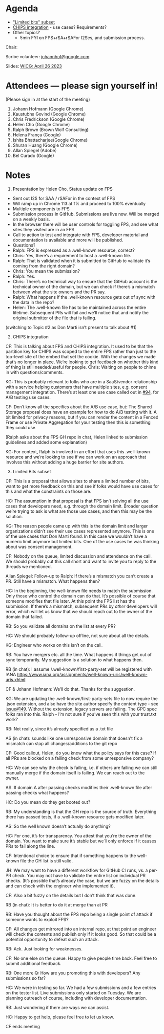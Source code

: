 # Agenda
* ["Limited bits" subset](https://github.com/WICG/first-party-sets/issues/111)
* [CHIPS integration](https://github.com/WICG/first-party-sets/issues/94) - use cases? Requirements?
* Other topics?
  * 5min FYI on FPS+rSA+rSAFor I2Ses, and submission process.


Chair: 

Scribe volunteer: johannhof@google.com

Slides: [WICG: April 26 2023](https://docs.google.com/presentation/d/1sHaKuHfaVSAmJCTu8rxf8hW9t6kgxieWVZSf_8qRE5o/edit?usp=sharing)

# Attendees — please sign yourself in! 

(Please sign in at the start of the meeting)

1. Johann Hofmann (Google Chrome)
1. Kaustubha Govind (Google Chrome)
1. Chris Fredrickson (Google Chrome)
1. Helen Cho (Google Chrome)
1. Ralph Brown (Brown Wolf Consulting)
1. Helena França (Google)
1. Ishita Bhattacharjee(Google Chrome)
1. Shuran Huang (Google Chrome)
1. Allan Spiegel (Adobe)
1. Bel Curado (Google)
 
# Notes

1. Presentation by Helen Cho, Status update on FPS

* Sent out I2S for SAA / rSAFor in the context of FPS
* Will ramp up in Chrome 113 at 1% and proceed to 100% eventually
* Multiple components to FPS
* Submission process in GitHub. Submissions are live now. Will be merged on a weekly basis.
* In the browser there will be user controls for toggling FPS, and see what sites they visited are in an FPS.
* Call to action to test and integrate with FPS, developer material and documentation is available and more will be published.
* Questions?
* Ralph: FPS is expressed as a .well-known resource, correct?
* Chris: Yes, there’s a requirement to host a .well-known file.
* Ralph: That is validated when it is submitted to GitHub to validate it’s coming from the right domain?
* Chris: You mean the submission?
* Ralph: Yes.
* Chris: There’s no technical way to ensure that the GitHub account is the technical owner of the domain, but we can check if there’s a mismatch between what the site owners and the PR say.
* Ralph: What happens if the .well-known resource gets out of sync with the data in the repo?
* Helen: The .well-known file has to be maintained across the entire lifetime. Subsequent PRs will fail and we’ll notice that and notify the original submitter of the file that is failing.

(switching to Topic #2 as Don Marti isn’t present to talk about #1)

2. CHIPS integration

CF: This is talking about FPS and CHIPS integration. It used to be that the partition key for CHIPS was scoped to the entire FPS rather than just to the top-level site of the embed that set the cookie. With the changes we made that’s no longer in place. We’re looking to get feedback on whether this kind of thing is still needed/useful for people.
Chris: Waiting on people to chime in with questions/comments.

KG: This is probably relevant to folks who are in a SaaS/vendor relationship with a service helping customers that have multiple sites, e.g. consent management integration. There’s at least one use case called out in [#94](https://github.com/WICG/first-party-sets/issues/94), for A/B testing use cases.

CF: Don’t know all the specifics about the A/B use case, but: The Shared Storage proposal does have an example for how to do A/B testing with it. A bit limited for privacy reasons, but if you can render the content in a Fenced Frame or use Private Aggregation for your testing then this is something they could use.

(Ralph asks about the FPS GH repo in chat, Helen linked to submission guidelines and added some explanation)

KG: For context, Ralph is involved in an effort that uses this .well-known resource and we’re looking to see if we can work on an approach that involves this without adding a huge barrier for site authors.

3. Limited Bits subset

CF: This is a proposal that allows sites to share a limited number of bits, want to get more feedback on this and see if folks would have use cases for this and what the constraints on those are.

HC: The assumption in that proposal is that FPS isn’t solving all the use cases that developers need, e.g. through the domain limit. Broader question we’re trying to ask is what are those use cases, and then this may be the solution.

KG: The reason people came up with this is the domain limit and larger organizations didn’t see their use cases represented anymore. This is one of the use cases that Don Marti found. In this case we wouldn’t have a numeric limit anymore but limited bits. One of the use cases he was thinking about was consent management.

CF: Nobody on the queue, limited discussion and attendance on the call. We should probably cut this call short and want to invite you to reply to the threads we mentioned.

Allan Spiegel: Follow-up to Ralph: If there’s a mismatch you can’t create a PR. Still have a mismatch. What happens then?

HC: In the beginning, the well-known file needs to match the submission. Only those who control the domain can do that. It’s possible of course that someone modifies that file later. At this point the FPS list has the submission. If there’s a mismatch, subsequent PRs by *other* developers will error, which will let us know that we should reach out to the owner of the domain that failed.

RB: So you validate all domains on the list at every PR?

HC: We should probably follow-up offline, not sure about all the details.

KG: Engineer who works on this isn’t on the call.

RB: You have mergers etc. all the time. What happens if things get out of sync temporarily. My suggestion is a solution to what happens then.

RB (in chat): I assume /.well-known/first-party-set will be registered with IANA https://www.iana.org/assignments/well-known-uris/well-known-uris.xhtml

CF & Johann Hofmann: We’ll do that. Thanks for the suggestion.

KG: We are updating the .well-known/first-party-sets file to now require the .json extension, and also have the site author specify the content type - see [issue#149](https://github.com/WICG/first-party-sets/issues/149). Without the extension, legacy servers are failing. The GPC spec folks ran into this. Ralph - I’m not sure if you’ve seen this with your trust.txt work?

RB: Not really, since it’s already specified as a .txt file

AS (in chat): sounds like one unresponsive domain that doesn't fix a mismatch can stop all changes/additions to the git repo

CF: Good callout, Helen, do you know what the policy says for this case? If all PRs are blocked on a failing check from some unresponsive company?

HC: We can see why the check is failing, i.e. if others are failing we can still manually merge if the domain itself is failing. We can reach out to the owner.

AS: If domain A after passing checks modifies their .well-known file after passing checks what happens?

HC: Do you mean do they get booted out?

RB: My understanding is that the GH repo is the source of truth. Everything there has passed tests, if a .well-known resource gets modified later.

AS: So the well known doesn’t actually do anything?

HC: For one, it’s for transparency. You attest that you’re the owner of the domain. You want to make sure it’s stable but we’ll only enforce if it causes PRs to fail along the line.

CF: Intentional choice to ensure that if something happens to the well-known file the GH list is still valid.

JH: We may want to have a different workflow for GitHub CI runs, vs. a per-PR check. You may not have to validate the entire list on individual PR checks. (It’s possible that’s already the case, but we are fuzzy on the details and can check with the engineer who implemented it).

CF: Also a bit fuzzy on the details but I don’t think that was done.

RB (in chat): It is better to do it at merge than at PR

RB: Have you thought about the FPS repo being a single point of attack if someone wants to exploit FPS?

CF: All changes get mirrored into an internal repo, at that point an engineer will check the contents and publish only if it looks good. So that could be a potential opportunity to defeat such an attack.

RB: Ack. Just looking for weaknesses.

CF: No one else on the queue. Happy to give people time back. Feel free to submit additional feedback.

RB: One more Q: How are you promoting this with developers? Any submissions so far?

HC: We were in testing so far. We had a few submissions and a few entries on the tester list. Live submissions only started on Tuesday. We are planning outreach of course, including with developer documentation.

RB: Just wondering if there are ways we can assist.

HC: Happy to get help, please feel free to let us know.

CF ends meeting
